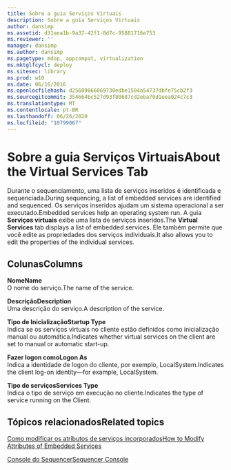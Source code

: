 ```yaml
---
title: Sobre a guia Serviços Virtuais
description: Sobre a guia Serviços Virtuais
author: dansimp
ms.assetid: d31eea1b-9a37-42f1-8d7c-95881716e753
ms.reviewer: ''
manager: dansimp
ms.author: dansimp
ms.pagetype: mdop, appcompat, virtualization
ms.mktglfcycl: deploy
ms.sitesec: library
ms.prod: w10
ms.date: 06/16/2016
ms.openlocfilehash: d25609866069730edbe1504a54737dbfe75cb2f3
ms.sourcegitcommit: 354664bc527d93f80687cd2eba70d1eea024c7c3
ms.translationtype: MT
ms.contentlocale: pt-BR
ms.lasthandoff: 06/26/2020
ms.locfileid: "10799067"
---
```

# <span data-ttu-id="d0d1b-103">Sobre a guia Serviços Virtuais</span><span class="sxs-lookup"><span data-stu-id="d0d1b-103">About the Virtual Services Tab</span></span>


<span data-ttu-id="d0d1b-104">Durante o sequenciamento, uma lista de serviços inseridos é identificada e sequenciada.</span><span class="sxs-lookup"><span data-stu-id="d0d1b-104">During sequencing, a list of embedded services are identified and sequenced.</span></span> <span data-ttu-id="d0d1b-105">Os serviços inseridos ajudam um sistema operacional a ser executado.</span><span class="sxs-lookup"><span data-stu-id="d0d1b-105">Embedded services help an operating system run.</span></span> <span data-ttu-id="d0d1b-106">A guia **Serviços virtuais** exibe uma lista de serviços inseridos.</span><span class="sxs-lookup"><span data-stu-id="d0d1b-106">The **Virtual Services** tab displays a list of embedded services.</span></span> <span data-ttu-id="d0d1b-107">Ele também permite que você edite as propriedades dos serviços individuais.</span><span class="sxs-lookup"><span data-stu-id="d0d1b-107">It also allows you to edit the properties of the individual services.</span></span>

## <span data-ttu-id="d0d1b-108">Colunas</span><span class="sxs-lookup"><span data-stu-id="d0d1b-108">Columns</span></span>


<a href="" id="name"></a>**<span data-ttu-id="d0d1b-109">Nome</span><span class="sxs-lookup"><span data-stu-id="d0d1b-109">Name</span></span>**  
<span data-ttu-id="d0d1b-110">O nome do serviço.</span><span class="sxs-lookup"><span data-stu-id="d0d1b-110">The name of the service.</span></span>

<a href="" id="description"></a>**<span data-ttu-id="d0d1b-111">Descrição</span><span class="sxs-lookup"><span data-stu-id="d0d1b-111">Description</span></span>**  
<span data-ttu-id="d0d1b-112">Uma descrição do serviço.</span><span class="sxs-lookup"><span data-stu-id="d0d1b-112">A description of the service.</span></span>

<a href="" id="startup-type"></a>**<span data-ttu-id="d0d1b-113">Tipo de Inicialização</span><span class="sxs-lookup"><span data-stu-id="d0d1b-113">Startup Type</span></span>**  
<span data-ttu-id="d0d1b-114">Indica se os serviços virtuais no cliente estão definidos como inicialização manual ou automática.</span><span class="sxs-lookup"><span data-stu-id="d0d1b-114">Indicates whether virtual services on the client are set to manual or automatic start-up.</span></span>

<a href="" id="logon-as"></a>**<span data-ttu-id="d0d1b-115">Fazer logon como</span><span class="sxs-lookup"><span data-stu-id="d0d1b-115">Logon As</span></span>**  
<span data-ttu-id="d0d1b-116">Indica a identidade de logon do cliente, por exemplo, LocalSystem.</span><span class="sxs-lookup"><span data-stu-id="d0d1b-116">Indicates the client log-on identity—for example, LocalSystem.</span></span>

<a href="" id="services-type"></a>**<span data-ttu-id="d0d1b-117">Tipo de serviços</span><span class="sxs-lookup"><span data-stu-id="d0d1b-117">Services Type</span></span>**  
<span data-ttu-id="d0d1b-118">Indica o tipo de serviço em execução no cliente.</span><span class="sxs-lookup"><span data-stu-id="d0d1b-118">Indicates the type of service running on the Client.</span></span>

## <span data-ttu-id="d0d1b-119">Tópicos relacionados</span><span class="sxs-lookup"><span data-stu-id="d0d1b-119">Related topics</span></span>


[<span data-ttu-id="d0d1b-120">Como modificar os atributos de serviços incorporados</span><span class="sxs-lookup"><span data-stu-id="d0d1b-120">How to Modify Attributes of Embedded Services</span></span>](how-to-modify-attributes-of-embedded-services.md)

[<span data-ttu-id="d0d1b-121">Console do Sequencer</span><span class="sxs-lookup"><span data-stu-id="d0d1b-121">Sequencer Console</span></span>](sequencer-console.md)

 

 





